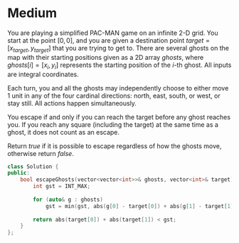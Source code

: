 # Medium

You are playing a simplified PAC-MAN game on an infinite 2-D grid. You start at the point $[0, 0]$, and you are given a destination point $target = [x_{target}, y_{target}]$ that you are trying to get to. There are several ghosts on the map with their starting positions given as a 2D array $ghosts$, where $ghosts[i] = [x_i, y_i]$ represents the starting position of the $i$-th ghost. All inputs are integral coordinates.

Each turn, you and all the ghosts may independently choose to either move 1 unit in any of the four cardinal directions: north, east, south, or west, or stay still. All actions happen simultaneously.

You escape if and only if you can reach the target before any ghost reaches you. If you reach any square (including the target) at the same time as a ghost, it does not count as an escape.

Return $true$ if it is possible to escape regardless of how the ghosts move, otherwise return $false$.

```cpp
class Solution {
public:
    bool escapeGhosts(vector<vector<int>>& ghosts, vector<int>& target) {
        int gst = INT_MAX;
        
        for (auto& g : ghosts)
            gst = min(gst, abs(g[0] - target[0]) + abs(g[1] - target[1]));
        
        return abs(target[0]) + abs(target[1]) < gst;
    }
};
```
